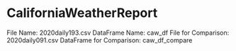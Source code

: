 # CaliforniaWeatherReport
File Name: 2020daily193.csv
DataFrame Name: caw_df
File for Comparison: 2020daily091.csv
DataFrame for Comparison: caw_df_compare

